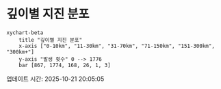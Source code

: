 # 깊이별 지진 분포

```mermaid
xychart-beta
    title "깊이별 지진 분포"
    x-axis ["0-10km", "11-30km", "31-70km", "71-150km", "151-300km", "300km+"]
    y-axis "발생 횟수" 0 --> 1776
    bar [867, 1774, 168, 26, 1, 3]
```

업데이트 시간: 2025-10-21 20:05:05
